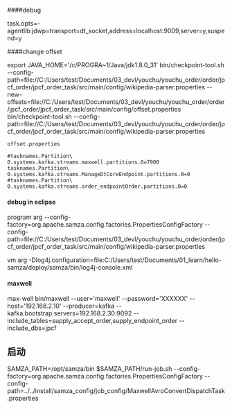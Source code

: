 ####debug

task.opts=-agentlib:jdwp=transport=dt_socket,address=localhost:9009,server=y,suspend=y




####change offset

export JAVA_HOME='/c/PROGRA~1/Java/jdk1.8.0_31'
bin/checkpoint-tool.sh --config-path=file://C:/Users/test/Documents/03_devl/youchu/youchu_order/order/jpcf_order/jpcf_order_task/src/main/config/wikipedia-parser.properties  --new-offsets=file://C:/Users/test/Documents/03_devl/youchu/youchu_order/order/jpcf_order/jpcf_order_task/src/main/config/offset.properties
bin/checkpoint-tool.sh --config-path=file://C:/Users/test/Documents/03_devl/youchu/youchu_order/order/jpcf_order/jpcf_order_task/src/main/config/wikipedia-parser.properties


`offset.properties`

```
#tasknames.Partition\ 0.systems.kafka.streams.maxwell.partitions.0=7900
tasknames.Partition\ 0.systems.kafka.streams.ManageDtCoreEndpoint.partitions.0=0
#tasknames.Partition\ 0.systems.kafka.streams.order_endpointOrder.partitions.0=0
```


#### debug in eclipse

program arg
--config-factory=org.apache.samza.config.factories.PropertiesConfigFactory --config-path=file://C:/Users/test/Documents/03_devl/youchu/youchu_order/order/jpcf_order/jpcf_order_task/src/main/config/wikipedia-parser.properties  

vm arg
-Dlog4j.configuration=file:C:/Users/test/Documents/01_learn/hello-samza/deploy/samza/bin/log4j-console.xml

#### maxwell
max-well
bin/maxwell    --user='maxwell' --password='XXXXXX' --host='192.168.2.10' --producer=kafka --kafka.bootstrap.servers=192.168.2.30:9092   --include_tables=supply_accept_order,supply_endpoint_order  --include_dbs=jpcf


## 启动
SAMZA_PATH=/opt/samza/bin
$SAMZA_PATH/run-job.sh --config-factory=org.apache.samza.config.factories.PropertiesConfigFactory --config-path=../../install/samza_config/job_config/MaxwellAvroConvertDispatchTask.properties
